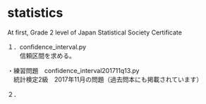 # statistics
At first, Grade 2 level of Japan Statistical Society Certificate

１．confidence_interval.py  
　　信頼区間を求める。

・練習問題　confidence_interval201711q13.py  
　統計検定2級　2017年11月の問題（過去問本にも掲載されています）

２．

